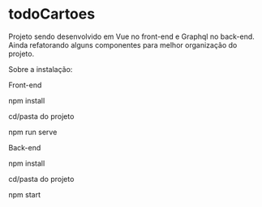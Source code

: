 # todoCartoes
Projeto  sendo desenvolvido em  Vue no front-end e Graphql no back-end. 
Ainda refatorando alguns componentes para melhor organização do projeto.



Sobre a instalação:

Front-end

npm install

cd/pasta do projeto

npm run serve

Back-end

npm install

cd/pasta do projeto

npm start


